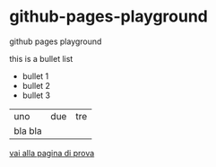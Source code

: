 # github-pages-playground
github pages playground

this is a bullet list
* bullet 1
* bullet 2
* bullet 3

<table>
  <tr>
    <td> uno </td>
    <td> due </td>
    <td> tre </td>
  </tr>
  <tr>
    <td> bla bla </td>
  </tr>
</table>

<a href="prova.html"/>vai alla pagina di prova</a>

